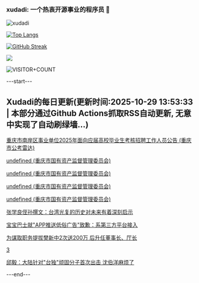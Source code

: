### xudadi: 一个热衷开源事业的程序员 👋

![xudadi](https://github-readme-stats-git-masterorgs-github-readme-stats-team.vercel.app/api?username=xudadi)

[![Top Langs](https://github-readme-stats.vercel.app/api/top-langs/?username=xudadi)](https://github.com/anuraghazra/github-readme-stats)

[![GitHub Streak](https://streak-stats.demolab.com?user=xudadi&locale=zh_Hans)](https://git.io/streak-stats)

![](https://raw.githubusercontent.com/xudadi/xudadi/main/assets/github-contribution-grid-snake.svg)

![VISITOR+COUNT](https://komarev.com/ghpvc/?username=xudadi&label=VISITOR+COUNT)


---start---

## Xudadi的每日更新(更新时间:2025-10-29 13:53:33 | 本部分通过Github Actions抓取RSS自动更新, 无意中实现了自动刷绿墙...)

[重庆市南岸区事业单位2025年面向应届高校毕业生考核招聘工作人员公告 (重庆市公考雷达)](https://www.gongkaoleida.com/article/2667143)

[undefined (重庆市国有资产监督管理委员会)](https://dadilab.github.io/feeds/all.xml)

[undefined (重庆市国有资产监督管理委员会)](https://dadilab.github.io/feeds/all.xml)

[undefined (重庆市国有资产监督管理委员会)](https://dadilab.github.io/feeds/all.xml)

[undefined (重庆市国有资产监督管理委员会)](https://dadilab.github.io/feeds/all.xml)

[张学良侄孙撰文：台湾光复的历史对未来有着深刻启示](https://m.163.com/news/article/KD1BNR5D0530M570.html)

[宝宝巴士就"APP推送低俗广告"致歉：系第三方平台接入](https://m.163.com/news/article/KD189GP40514R9P4.html)

[为谋取职务提拔樊新中2次送200万 后升任董事长、厅长](https://m.163.com/news/article/KD074L2R0530M570.html)

[3](https://m.163.com/touch/news/sub/domestic)

[邱毅：大陆针对"台独"顽固分子首次出击 沈伯洋麻烦了](https://m.163.com/news/article/KD16JP1N0514R9OJ.html)

---end---
